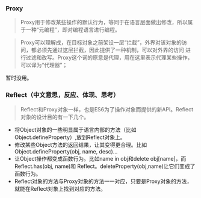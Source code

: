 ### Proxy

> Proxy用于修改某些操作的默认行为，等同于在语言层面做出修改，所以属于一种“元编程”，即对编程语言进行编程。

> Proxy可以理解成，在目标对象之前架设一层“拦截”，外界对该对象的访问，都必须先通过这层拦截，因此提供了一种机制，可以对外界的访问
进行过滤和改写。Proxy这个词的原意是代理，用在这里表示代理某些操作，可以译为“代理器”；

暂时没用。

### Reflect（中文意思，反应、体现、思考）

> Reflect和Proxy对象一样，也是ES6为了操作对象而提供的新API。Reflect对象的设计目的有一下几个。

- 将Object对象的一些明显属于语言内部的方法（比如Object.defineProperty）,放到Reflect对象上。
- 修改某些Object方法的返回结果，让其变得更合理。比如Object.defineProperty(obj, name, desc)...
- 让Object操作都变成函数行为。比如name in obj和delete obj[name]，而Reflect.has(obj, name)和
Reflect。deleteProperty(obj,name)让它们变成了函数行为。
- Reflect对象的方法与Proxy对象的方法一一对应，只要是Proxy对象的方法，就能在Reflect对象上找到对应的方法。
